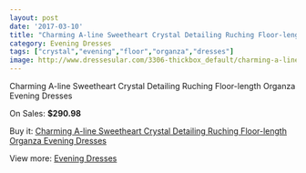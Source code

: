 ```yaml
---
layout: post
date: '2017-03-10'
title: "Charming A-line Sweetheart Crystal Detailing Ruching Floor-length Organza Evening Dresses"
category: Evening Dresses
tags: ["crystal","evening","floor","organza","dresses"]
image: http://www.dressesular.com/3306-thickbox_default/charming-a-line-sweetheart-crystal-detailing-ruching-floor-length-organza-evening-dresses.jpg
---
```

Charming A-line Sweetheart Crystal Detailing Ruching Floor-length Organza Evening Dresses

On Sales: **$290.98**
<a href="https://www.dressesular.com/evening-dresses/1203-charming-a-line-sweetheart-crystal-detailing-ruching-floor-length-organza-evening-dresses.html"><amp-img layout="responsive" width="600" height="600" src="//www.dressesular.com/3306-thickbox_default/charming-a-line-sweetheart-crystal-detailing-ruching-floor-length-organza-evening-dresses.jpg" alt="Charming A-line Sweetheart Crystal Detailing Ruching Floor-length Organza Evening Dresses 0" /></a>
<a href="https://www.dressesular.com/evening-dresses/1203-charming-a-line-sweetheart-crystal-detailing-ruching-floor-length-organza-evening-dresses.html"><amp-img layout="responsive" width="600" height="600" src="//www.dressesular.com/3310-thickbox_default/charming-a-line-sweetheart-crystal-detailing-ruching-floor-length-organza-evening-dresses.jpg" alt="Charming A-line Sweetheart Crystal Detailing Ruching Floor-length Organza Evening Dresses 1" /></a>
<a href="https://www.dressesular.com/evening-dresses/1203-charming-a-line-sweetheart-crystal-detailing-ruching-floor-length-organza-evening-dresses.html"><amp-img layout="responsive" width="600" height="600" src="//www.dressesular.com/3309-thickbox_default/charming-a-line-sweetheart-crystal-detailing-ruching-floor-length-organza-evening-dresses.jpg" alt="Charming A-line Sweetheart Crystal Detailing Ruching Floor-length Organza Evening Dresses 2" /></a>
<a href="https://www.dressesular.com/evening-dresses/1203-charming-a-line-sweetheart-crystal-detailing-ruching-floor-length-organza-evening-dresses.html"><amp-img layout="responsive" width="600" height="600" src="//www.dressesular.com/3308-thickbox_default/charming-a-line-sweetheart-crystal-detailing-ruching-floor-length-organza-evening-dresses.jpg" alt="Charming A-line Sweetheart Crystal Detailing Ruching Floor-length Organza Evening Dresses 3" /></a>
<a href="https://www.dressesular.com/evening-dresses/1203-charming-a-line-sweetheart-crystal-detailing-ruching-floor-length-organza-evening-dresses.html"><amp-img layout="responsive" width="600" height="600" src="//www.dressesular.com/3307-thickbox_default/charming-a-line-sweetheart-crystal-detailing-ruching-floor-length-organza-evening-dresses.jpg" alt="Charming A-line Sweetheart Crystal Detailing Ruching Floor-length Organza Evening Dresses 4" /></a>

Buy it: [Charming A-line Sweetheart Crystal Detailing Ruching Floor-length Organza Evening Dresses](https://www.dressesular.com/evening-dresses/1203-charming-a-line-sweetheart-crystal-detailing-ruching-floor-length-organza-evening-dresses.html "Charming A-line Sweetheart Crystal Detailing Ruching Floor-length Organza Evening Dresses")

View more: [Evening Dresses](https://www.dressesular.com/8-evening-dresses "Evening Dresses")